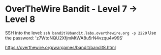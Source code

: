 # OverTheWire Bandit - Level 7 → Level 8

SSH into the level: `ssh bandit7@bandit.labs.overthewire.org -p 2220`
Use the password: 'z7WtoNQU2XfjmMtWA8u5rN4vzqu4v99S'

https://overthewire.org/wargames/bandit/bandit8.html
